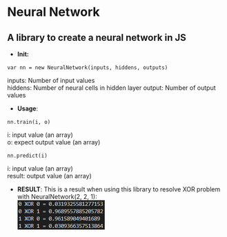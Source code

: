 # Neural Network
## A library to create a neural network in JS

+ **Init:**
```
var nn = new NeuralNetwork(inputs, hiddens, outputs)  
```

inputs: Number of input values  
hiddens: Number of neural cells in hidden layer
output: Number of output values 

+ **Usage**:
```
nn.train(i, o)
```

i: input value (an array)  
o: expect output value (an array)  

```
nn.predict(i)
```

i: input value (an array)  
result: output value (an array)

+ **RESULT**:
This is a result when using this library to resolve XOR problem with NeuralNetwork(2, 2, 1):  
![alt text](https://github.com/trandinhquy97/neuralnetwork/blob/master/images/result.PNG?raw=true)
